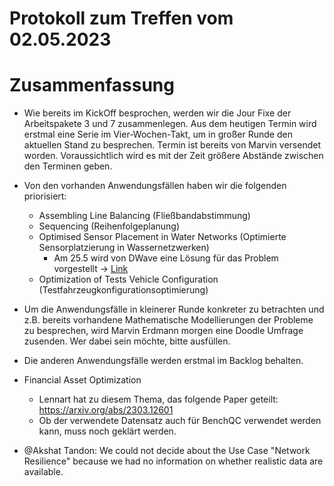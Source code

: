 # Protokoll zum Treffen vom 02.05.2023

# Zusammenfassung

- Wie bereits im KickOff besprochen, werden wir die Jour Fixe der Arbeitspakete 3 und 7 zusammenlegen. Aus dem heutigen Termin wird erstmal eine Serie im Vier-Wochen-Takt, um in großer Runde den aktuellen Stand zu besprechen. Termin ist bereits von Marvin versendet worden. Voraussichtlich wird es mit der Zeit größere Abstände zwischen den Terminen geben.
 
- Von den vorhanden Anwendungsfällen haben wir die folgenden priorisiert:
  - Assembling Line Balancing (Fließbandabstimmung)
  - Sequencing (Reihenfolgeplanung)
  - Optimised Sensor Placement in Water Networks (Optimierte Sensorplatzierung in Wassernetzwerken)
    - Am 25.5 wird von DWave eine Lösung für das Problem vorgestellt -> [Link](https://www.dwavesys.com/events-section/events/sensor-placement-quantum-optimization-in-water-distribution-networks/)
  - Optimization of Tests Vehicle Configuration (Testfahrzeugkonfigurationsoptimierung)
 
- Um die Anwendungsfälle in kleinerer Runde konkreter zu betrachten und z.B. bereits vorhandene Mathematische Modellierungen der Probleme zu besprechen, wird Marvin Erdmann morgen eine Doodle Umfrage zusenden. Wer dabei sein möchte, bitte ausfüllen.
 
- Die anderen Anwendungsfälle werden erstmal im Backlog behalten.
 
- Financial Asset Optimization
  - Lennart hat zu diesem Thema, das folgende Paper geteilt: https://arxiv.org/abs/2303.12601
  - Ob der verwendete Datensatz auch für BenchQC verwendet werden kann, muss noch geklärt werden.
 
 
- @Akshat Tandon: We could not decide about the Use Case "Network Resilience" because we had no information on whether realistic data are available.

